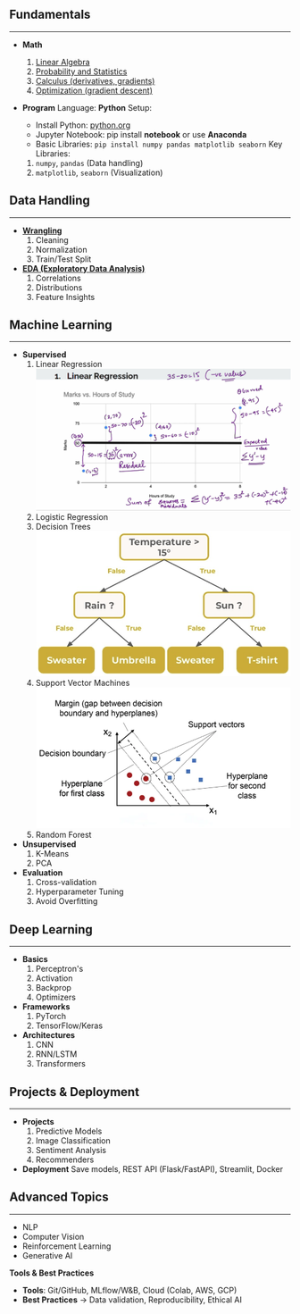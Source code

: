 ## **Fundamentals**
---
- **Math**
	1. [Linear Algebra](Fundamentals%20-%20Math/Linear%20Algebra%20(vectors,%20matrices,%20eigenvalues).md)
	2. [Probability and Statistics](Fundamentals%20-%20Math/Probability%20and%20Statistics.md)
	3. [Calculus (derivatives, gradients)](Fundamentals%20-%20Math/Calculus%20(derivatives,%20gradients).md)
	4. [Optimization (gradient descent)](Fundamentals%20-%20Math/Optimization%20(gradient%20descent).md)

- **Program**
	Language: **Python**
	Setup:
	- Install Python: [python.org](https://www.python.org/downloads/)
	- Jupyter Notebook: pip install **notebook** or use **Anaconda**
	- Basic Libraries: `pip install numpy pandas matplotlib seaborn`
	Key Libraries:
	1. `numpy`, `pandas` (Data handling)
	2. `matplotlib`, `seaborn` (Visualization)

## **Data Handling**
---
- **[Wrangling](Data%20Handling/Wrangling.md)**
	1. Cleaning
	2. Normalization
	3. Train/Test Split
- **[EDA (Exploratory Data Analysis)](Data%20Handling/EDA%20(Exploratory%20Data%20Analysis).md)**
	1. Correlations
	2. Distributions
	3. Feature Insights
## **Machine Learning**
---
- **Supervised**
	1. Linear Regression
	![Linear Classifier Example](Medias/Linear%20Classifier%20Example.png)
	2. Logistic Regression
	3. Decision Trees
	![Decision Tree](Medias/Decision%20Tree.png)
	4. Support Vector Machines
	![SVM Classification](Medias/SVM-Classification.png)
	5. Random Forest
- **Unsupervised**
	1. K-Means
	2. PCA
- **Evaluation**
	1. Cross-validation
	2. Hyperparameter Tuning
	3. Avoid Overfitting

## **Deep Learning**
---
- **Basics**
	1. Perceptron's
	2. Activation
	3. Backprop
	4. Optimizers
- **Frameworks**
	1. PyTorch
	2. TensorFlow/Keras
- **Architectures**
	1. CNN
	2. RNN/LSTM
	3. Transformers
## **Projects & Deployment**
---
- **Projects**
	1. Predictive Models
	2. Image Classification
	3. Sentiment Analysis
	4. Recommenders
- **Deployment**
	Save models, REST API (Flask/FastAPI), Streamlit, Docker

## **Advanced Topics**
---
- NLP
- Computer Vision
- Reinforcement Learning
- Generative AI

**Tools & Best Practices**
- **Tools**: Git/GitHub, MLflow/W&B, Cloud (Colab, AWS, GCP)
- **Best Practices** → Data validation, Reproducibility, Ethical AI

